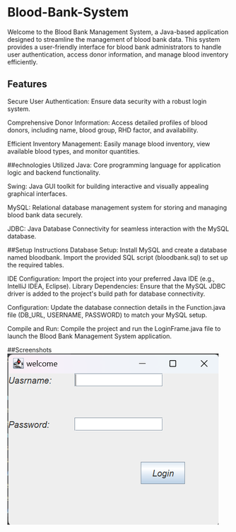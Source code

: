 # Blood-Bank-System
Welcome to the Blood Bank Management System, a Java-based application designed to streamline the management of blood bank data. This system provides a user-friendly interface for blood bank administrators to handle user authentication, access donor information, and manage blood inventory efficiently.

## Features
Secure User Authentication: Ensure data security with a robust login system.

Comprehensive Donor Information: Access detailed profiles of blood donors, including name, blood group, RHD factor, and availability.

Efficient Inventory Management: Easily manage blood inventory, view available blood types, and monitor quantities.

##echnologies Utilized
Java: Core programming language for application logic and backend functionality.

Swing: Java GUI toolkit for building interactive and visually appealing graphical interfaces.

MySQL: Relational database management system for storing and managing blood bank data securely.

JDBC: Java Database Connectivity for seamless interaction with the MySQL database.

##Setup Instructions
Database Setup: Install MySQL and create a database named bloodbank. Import the provided SQL script (bloodbank.sql) to set up the required tables.

IDE Configuration: Import the project into your preferred Java IDE (e.g., IntelliJ IDEA, Eclipse).
Library Dependencies: Ensure that the MySQL JDBC driver is added to the project's build path for database connectivity.

Configuration: Update the database connection details in the Function.java file (DB_URL, USERNAME, PASSWORD) to match your MySQL setup.

Compile and Run: Compile the project and run the LoginFrame.java file to launch the Blood Bank Management System application.

##Screenshots
![image description or alt text](https://github.com/ChengHao1211/Blood-Bank-System/blob/main/Screenshot/BloodBand1.png?raw=true)
